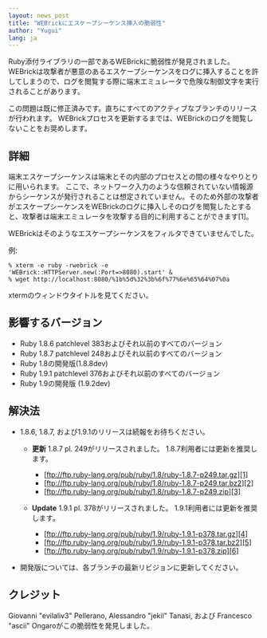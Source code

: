 ```yaml
---
layout: news_post
title: "WEBrickにエスケープシーケンス挿入の脆弱性"
author: "Yugui"
lang: ja
---
```


Ruby添付ライブラリの一部であるWEBrickに脆弱性が発見されました。
WEBrickは攻撃者が悪意のあるエスケープシーケンスをログに挿入することを許してしまうので、ログを閲覧する際に端末エミュレータで危険な制御文字を実行されることがあります。

この問題は既に修正済みです。直ちにすべてのアクティブなブランチのリリースが行われます。
WEBrickプロセスを更新するまでは、WEBrickのログを閲覧しないことをお奨めします。

## 詳細

端末エスケープシーケンスは端末とその内部のプロセスとの間の様々なやりとりに用いられます。
ここで、ネットワーク入力のような信頼されていない情報源からシーケンスが発行されることは想定されていません。そのため外部の攻撃者がエスケープシーケンスをWEBrickのログに挿入しそのログを閲覧したとすると、攻撃者は端末エミュレータを攻撃する目的に利用することができます\[1\]。

WEBrickはそのようなエスケープシーケンスをフィルタできていませんでした。

例:

    % xterm -e ruby -rwebrick -e 'WEBrick::HTTPServer.new(:Port=>8080).start' &
    % wget http://localhost:8080/%1b%5d%32%3b%6f%77%6e%65%64%07%0a

xtermのウィンドウタイトルを見てください。

## 影響するバージョン

* Ruby 1.8.6 patchlevel 383およびそれ以前のすべてのバージョン
* Ruby 1.8.7 patchlevel 248およびそれ以前のすべてのバージョン
* Ruby 1.8の開発版(1.8.8dev)
* Ruby 1.9.1 patchlevel 376およびそれ以前のすべてのバージョン
* Ruby 1.9の開発版 (1.9.2dev)

## 解決法

* 1\.8.6, 1.8.7, および1.9.1のリリースは続報をお待ちください。
  * **更新** 1.8.7 pl. 249がリリースされました。 1.8.7利用者には更新を推奨します。
    * [ftp://ftp.ruby-lang.org/pub/ruby/1.8/ruby-1.8.7-p249.tar.gz][1]
    * [ftp://ftp.ruby-lang.org/pub/ruby/1.8/ruby-1.8.7-p249.tar.bz2][2]
    * [ftp://ftp.ruby-lang.org/pub/ruby/1.8/ruby-1.8.7-p249.zip][3]

  * **Update** 1.9.1 pl. 378がリリースされました。 1.9.1利用者には更新を推奨します。
    * [ftp://ftp.ruby-lang.org/pub/ruby/1.9/ruby-1.9.1-p378.tar.gz][4]
    * [ftp://ftp.ruby-lang.org/pub/ruby/1.9/ruby-1.9.1-p378.tar.bz2][5]
    * [ftp://ftp.ruby-lang.org/pub/ruby/1.9/ruby-1.9.1-p378.zip][6]

* 開発版については、各ブランチの最新リビジョンに更新してください。

## クレジット

Giovanni \"evilaliv3\" Pellerano, Alessandro \"jekil\" Tanasi, および
Francesco \"ascii\" Ongaroがこの脆弱性を発見しました。



[1]: ftp://ftp.ruby-lang.org/pub/ruby/1.8/ruby-1.8.7-p249.tar.gz
[2]: ftp://ftp.ruby-lang.org/pub/ruby/1.8/ruby-1.8.7-p249.tar.bz2
[3]: ftp://ftp.ruby-lang.org/pub/ruby/1.8/ruby-1.8.7-p249.zip
[4]: ftp://ftp.ruby-lang.org/pub/ruby/1.9/ruby-1.9.1-p378.tar.gz
[5]: ftp://ftp.ruby-lang.org/pub/ruby/1.9/ruby-1.9.1-p378.tar.bz2
[6]: ftp://ftp.ruby-lang.org/pub/ruby/1.9/ruby-1.9.1-p378.zip
